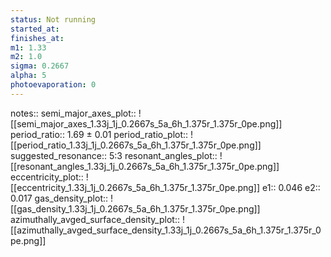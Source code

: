 ```yaml
---
status: Not running
started_at:
finishes_at:
m1: 1.33
m2: 1.0
sigma: 0.2667
alpha: 5
photoevaporation: 0
---
```


notes::
semi_major_axes_plot:: ![[semi_major_axes_1.33j_1j_0.2667s_5a_6h_1.375r_1.375r_0pe.png]]
period_ratio:: 1.69 ± 0.01
period_ratio_plot:: ![[period_ratio_1.33j_1j_0.2667s_5a_6h_1.375r_1.375r_0pe.png]]
suggested_resonance:: 5:3
resonant_angles_plot:: ![[resonant_angles_1.33j_1j_0.2667s_5a_6h_1.375r_1.375r_0pe.png]]
eccentricity_plot:: ![[eccentricity_1.33j_1j_0.2667s_5a_6h_1.375r_1.375r_0pe.png]]
e1:: 0.046
e2:: 0.017
gas_density_plot:: ![[gas_density_1.33j_1j_0.2667s_5a_6h_1.375r_1.375r_0pe.png]]
azimuthally_avged_surface_density_plot:: ![[azimuthally_avged_surface_density_1.33j_1j_0.2667s_5a_6h_1.375r_1.375r_0pe.png]]
